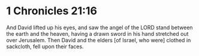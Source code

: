 # 1 Chronicles 21:16

And David lifted up his eyes, and saw the angel of the LORD stand between the earth and the heaven, having a drawn sword in his hand stretched out over Jerusalem. Then David and the elders [of Israel, who were] clothed in sackcloth, fell upon their faces.